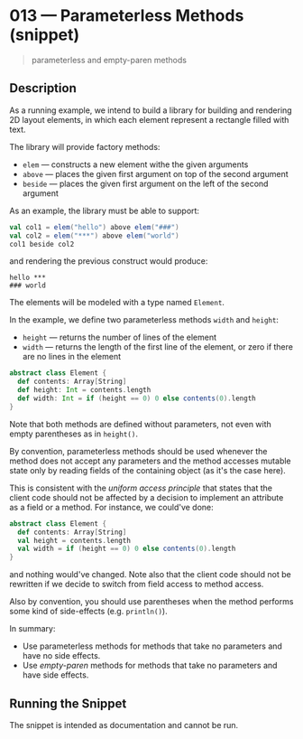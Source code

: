 # 013 &mdash; Parameterless Methods (snippet)
> parameterless and empty-paren methods

## Description
As a running example, we intend to build a library for building and rendering 2D layout elements, in which each element represent a rectangle filled with text.

The library will provide factory methods:
+ `elem` &mdash; constructs a new element withe the given arguments
+ `above` &mdash; places the given first argument on top of the second argument
+ `beside` &mdash; places the given first argument on the left of the second argument

As an example, the library must be able to support:
```scala
val col1 = elem("hello") above elem("###")
val col2 = elem("***") above elem("world")
col1 beside col2
```

and rendering the previous construct would produce:
```
hello ***
### world
```

The elements will be modeled with a type named `Element`.

In the example, we define two parameterless methods `width` and `height`:
+ `height` &mdash; returns the number of lines of the element
+ `width` &mdash; returns the length of the first line of the element, or zero if there are no lines in the element

```scala
abstract class Element {
  def contents: Array[String]
  def height: Int = contents.length
  def width: Int = if (height == 0) 0 else contents(0).length
}
```

Note that both methods are defined without parameters, not even with empty parentheses as in `height()`.

By convention, parameterless methods should be used whenever the method does not accept any parameters and the method accesses mutable state only by reading fields of the containing object (as it's the case here).

This is consistent with the *uniform access principle* that states that the client code should not be affected by a decision to implement an attribute as a field or a method.
For instance, we could've done:
```scala
abstract class Element {
  def contents: Array[String]
  val height = contents.length
  val width = if (height == 0) 0 else contents(0).length
}
```
and nothing would've changed. Note also that the client code should not be rewritten if we decide to switch from field access to method access.

Also by convention, you should use parentheses when the method performs some kind of side-effects (e.g. `println()`).

In summary:
+ Use parameterless methods for methods that take no parameters and have no side effects.
+ Use *empty-paren* methods for methods that take no parameters and have side effects.

## Running the Snippet
The snippet is intended as documentation and cannot be run.